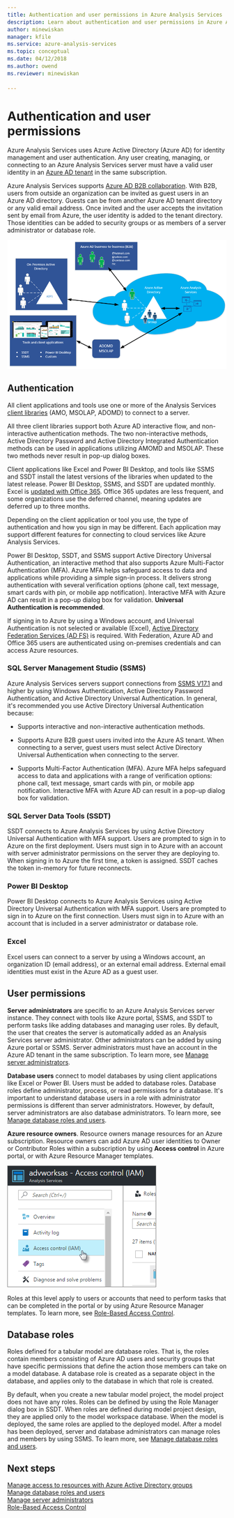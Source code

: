 ```yaml
---
title: Authentication and user permissions in Azure Analysis Services | Microsoft Docs
description: Learn about authentication and user permissions in Azure Analysis Services.
author: minewiskan
manager: kfile
ms.service: azure-analysis-services
ms.topic: conceptual
ms.date: 04/12/2018
ms.author: owend
ms.reviewer: minewiskan

---
```

# Authentication and user permissions
Azure Analysis Services uses Azure Active Directory (Azure AD) for identity management and user authentication. Any user creating, managing, or connecting to an Azure Analysis Services server must have a valid user identity in an [Azure AD tenant](../active-directory/fundamentals/active-directory-administer.md) in the same subscription.

Azure Analysis Services supports [Azure AD B2B collaboration](../active-directory/active-directory-b2b-what-is-azure-ad-b2b.md). With B2B, users from outside an organization can be invited as guest users in an Azure AD directory. Guests can be from another Azure AD tenant directory or any valid email address. Once invited and the user accepts the invitation sent by email from Azure, the user identity is added to the tenant directory. Those identities can be added to security groups or as members of a server administrator or database role.

![Azure Analysis Services authentication architecture](./media/analysis-services-manage-users/aas-manage-users-arch.png)

## Authentication
All client applications and tools use one or more of the Analysis Services [client libraries](analysis-services-data-providers.md) (AMO, MSOLAP, ADOMD) to connect to a server. 

All three client libraries support both Azure AD interactive flow, and non-interactive authentication methods. The two non-interactive methods, Active Directory Password and Active Directory Integrated Authentication methods can be used in applications utilizing AMOMD and MSOLAP. These two methods never result in pop-up dialog boxes.

Client applications like Excel and Power BI Desktop, and tools like SSMS and SSDT install the latest versions of the libraries when updated to the latest release. Power BI Desktop, SSMS, and SSDT are updated monthly. Excel is [updated with Office 365](https://support.office.com/en-us/article/When-do-I-get-the-newest-features-in-Office-2016-for-Office-365-da36192c-58b9-4bc9-8d51-bb6eed468516). Office 365 updates are less frequent, and some organizations use the deferred channel, meaning updates are deferred up to three months.

Depending on the client application or tool you use, the type of authentication and how you sign in may be different. Each application may support different features for connecting to cloud services like Azure Analysis Services.

Power BI Desktop, SSDT, and SSMS support Active Directory Universal Authentication, an interactive method that also supports Azure Multi-Factor Authentication (MFA). Azure MFA helps safeguard access to data and applications while providing a simple sign-in process. It delivers strong authentication with several verification options (phone call, text message, smart cards with pin, or mobile app notification). Interactive MFA with Azure AD can result in a pop-up dialog box for validation. **Universal Authentication is recommended**.

If signing in to Azure by using a Windows account, and Universal Authentication is not selected or available (Excel), [Active Directory Federation Services (AD FS)](../active-directory/connect/active-directory-aadconnect-azure-adfs.md) is required. With Federation, Azure AD and Office 365 users are authenticated using on-premises credentials and can access Azure resources.

### SQL Server Management Studio (SSMS)
Azure Analysis Services servers support connections from [SSMS V17.1](https://docs.microsoft.com/sql/ssms/download-sql-server-management-studio-ssms) and higher by using Windows Authentication, Active Directory Password Authentication, and Active Directory Universal Authentication. In general, it's recommended you use Active Directory Universal Authentication because:

*  Supports interactive and non-interactive authentication methods.

*  Supports Azure B2B guest users invited into the Azure AS tenant. When connecting to a server, guest users must select Active Directory Universal Authentication when connecting to the server.

*  Supports Multi-Factor Authentication (MFA). Azure MFA helps safeguard access to data and applications with a range of verification options: phone call, text message, smart cards with pin, or mobile app notification. Interactive MFA with Azure AD can result in a pop-up dialog box for validation.

### SQL Server Data Tools (SSDT)
SSDT connects to Azure Analysis Services by using Active Directory Universal Authentication with MFA support. Users are prompted to sign in to Azure on the first deployment. Users must sign in to Azure with an account with server administrator permissions on the server they are deploying to. When signing in to Azure the first time, a token is assigned. SSDT caches the token in-memory for future reconnects.

### Power BI Desktop
Power BI Desktop connects to Azure Analysis Services using Active Directory Universal Authentication with MFA support. Users are prompted to sign in to Azure on the first connection. Users must sign in to Azure with an account that is included in a server administrator or database role.

### Excel
Excel users can connect to a server by using a Windows account, an organization ID (email address), or an external email address. External email identities must exist in the Azure AD as a guest user.

## User permissions

**Server administrators** are specific to an Azure Analysis Services server instance. They connect with tools like Azure portal, SSMS, and SSDT to perform tasks like adding databases and managing user roles. By default, the user that creates the server is automatically added as an Analysis Services server administrator. Other administrators can be added by using Azure portal or SSMS. Server administrators must have an account in the Azure AD tenant in the same subscription. To learn more, see [Manage server administrators](analysis-services-server-admins.md). 

**Database users** connect to model databases by using client applications like Excel or Power BI. Users must be added to database roles. Database roles define administrator, process, or read permissions for a database. It's important to understand database users in a role with administrator permissions is different than server administrators. However, by default, server administrators are also database administrators. To learn more, see [Manage database roles and users](analysis-services-database-users.md).

**Azure resource owners**. Resource owners manage resources for an Azure subscription. Resource owners can add Azure AD user identities to Owner or Contributor Roles within a subscription by using **Access control** in Azure portal, or with Azure Resource Manager templates. 

![Access control in Azure portal](./media/analysis-services-manage-users/aas-manage-users-rbac.png)

Roles at this level apply to users or accounts that need to perform tasks that can be completed in the portal or by using Azure Resource Manager templates. To learn more, see [Role-Based Access Control](../role-based-access-control/overview.md). 


## Database roles

 Roles defined for a tabular model are database roles. That is, the roles contain members consisting of Azure AD users and security groups that have specific permissions that define the action those members can take on a model database. A database role is created as a separate object in the database, and applies only to the database in which that role is created.   
  
 By default, when you create a new tabular model project, the model project does not have any roles. Roles can be defined by using the Role Manager dialog box in SSDT. When roles are defined during model project design, they are applied only to the model workspace database. When the model is deployed, the same roles are applied to the deployed model. After a model has been deployed, server and database administrators can manage roles and members by using SSMS. To learn more, see [Manage database roles and users](analysis-services-database-users.md).
  


## Next steps

[Manage access to resources with Azure Active Directory groups](../active-directory/fundamentals/active-directory-manage-groups.md)   
[Manage database roles and users](analysis-services-database-users.md)  
[Manage server administrators](analysis-services-server-admins.md)  
[Role-Based Access Control](../role-based-access-control/overview.md)  